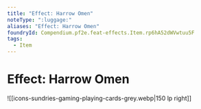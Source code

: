 ```yaml
---
title: "Effect: Harrow Omen"
noteType: ":luggage:"
aliases: "Effect: Harrow Omen"
foundryId: Compendium.pf2e.feat-effects.Item.rp6hA52dWVwtuu5F
tags:
  - Item
---
```


# Effect: Harrow Omen
![[icons-sundries-gaming-playing-cards-grey.webp|150 lp right]]
